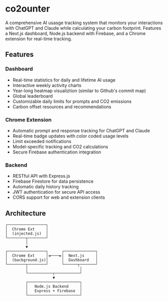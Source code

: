 # co2ounter

A comprehensive AI usasge tracking system that monitors your interactions with ChatGPT and Claude while calculating your carbon footprint. Features a Next.js dashboard, Node.js backend with Firebase, and a Chrome extension for real-time tracking.

## Features

### Dashboard
- Real-time statistics for daily and lifetime AI usage
- Interactive weekly activity charts
- Year-long heatmap visualiztion (similar to Github's commit map)
- Global leaderboard
- Customizable daily limits for prompts and CO2 emissions
- Carbon offset resources and recommendations

### Chrome Extension

- Automatic prompt and response tracking for ChatGPT and Claude
- Real-time badge updates with color coded usage levels
- Limit exceeded notifications
- Model-specific tracking and CO2 calculations
- Secure Firebase authentication integration

### Backend
- RESTful API with Express.js
- Firebase Firestore for data persistence
- Automatic daily history tracking
- JWT authentication for secure API access
- CORS support for web and extension clients

## Architecture
```
┌─────────────────┐
│  Chrome Ext     │
│  (injected.js)  │
└────────┬────────┘
         │
         ▼
┌─────────────────┐      ┌──────────────┐
│  Chrome Ext     │◄────►│  Next.js     │
│  (background.js)│      │  Dashboard   │
└────────┬────────┘      └──────┬───────┘
         │                       │
         └───────────┬───────────┘
                     ▼
         ┌───────────────────────┐
         │   Node.js Backend     │
         │   Express + Firebase  │
         └───────────────────────┘
```
